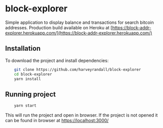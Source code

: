 # block-explorer
Simple application to display balance and transactions for search bitcoin addresses.
Production build available on Heroku at [https://block-addr-explorer.herokuapp.com/](https://block-addr-explorer.herokuapp.com/)

## Installation
To download the project and install dependencies:
```sh
	git clone https://github.com/harveyrandall/block-explorer
	cd block-explorer
	yarn install
```

## Running project
```sh
	yarn start
```
This will run the project and open in browser. If the project is not opened it can be found in browser at [https://localhost:3000/](https://localhost:3000/)